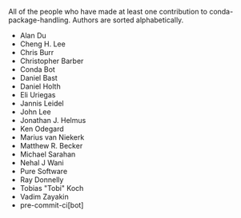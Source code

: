 All of the people who have made at least one contribution to conda-package-handling.
Authors are sorted alphabetically.

* Alan Du
* Cheng H. Lee
* Chris Burr
* Christopher Barber
* Conda Bot
* Daniel Bast
* Daniel Holth
* Eli Uriegas
* Jannis Leidel
* John Lee
* Jonathan J. Helmus
* Ken Odegard
* Marius van Niekerk
* Matthew R. Becker
* Michael Sarahan
* Nehal J Wani
* Pure Software
* Ray Donnelly
* Tobias "Tobi" Koch
* Vadim Zayakin
* pre-commit-ci[bot]
